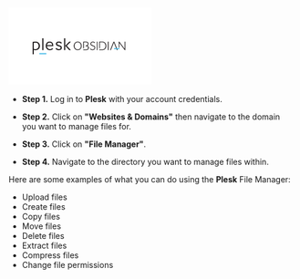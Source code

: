 <img src="/kb-images/plesk/plesk-logo.png" alt="Plesk Logo" width="250">

* **Step 1.** Log in to **Plesk** with your account credentials.

* **Step 2.** Click on **"Websites & Domains"** then navigate to the domain you want to manage files for.

* **Step 3.** Click on **"File Manager"**.

* **Step 4.** Navigate to the directory you want to manage files within.

Here are some examples of what you can do using the **Plesk** File Manager:

* Upload files
* Create files
* Copy files
* Move files
* Delete files
* Extract files
* Compress files
* Change file permissions


